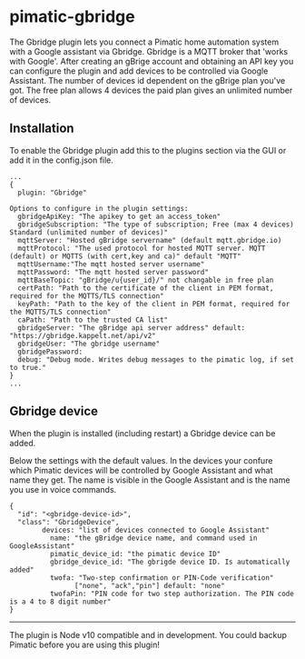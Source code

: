 pimatic-gbridge
===================
The Gbridge plugin lets you connect a Pimatic home automation system with a Google assistant via Gbridge. Gbridge is a MQTT broker that 'works with Google'. After creating an gBrige account and obtaining an API key you can configure the plugin and add devices to be controlled via Google Assistant.
The number of devices id dependent on the gBrige plan you've got. The free plan allows 4 devices the paid plan gives an unlimited number of devices.


Installation
------------
To enable the Gbridge plugin add this to the plugins section via the GUI or add it in the config.json file.

```
...
{
  plugin: "Gbridge"

Options to configure in the plugin settings:
  gbridgeApiKey: "The apikey to get an access_token"
  gbridgeSubscription: "The type of subscription; Free (max 4 devices) Standard (unlimited number of devices)"
  mqttServer: "Hosted gBridge servername" (default mqtt.gbridge.io)
  mqttProtocol: "The used protocol for hosted MQTT server. MQTT (default) or MQTTS (with cert,key and ca)" default "MQTT"
  mqttUsername:"The mqtt hosted server username"
  mqttPassword: "The mqtt hosted server password"
  mqttBaseTopic: "gBridge/u{user_id}/" not changable in free plan
  certPath: "Path to the certificate of the client in PEM format, required for the MQTTS/TLS connection"
  keyPath: "Path to the key of the client in PEM format, required for the MQTTS/TLS connection"
  caPath: "Path to the trusted CA list"
  gbridgeServer: "The gBridge api server address" default: "https://gbridge.kappelt.net/api/v2"
  gbridgeUser: "The gbridge username"
  gbridgePassword:
  debug: "Debug mode. Writes debug messages to the pimatic log, if set to true."
}
...
```

Gbridge device
-----------------
When the plugin is installed (including restart) a Gbridge device can be added.


Below the settings with the default values. In the devices your confure which Pimatic devices will be controlled by Google Assistant and what name they get. The name is visible in the Google Assistant and is the name you use in voice commands.

```
{
  "id": "<gbridge-device-id>",
  "class": "GbridgeDevice",
        devices: "list of devices connected to Google Assistant"
          name: "the gBridge device name, and command used in GoogleAssistant"
          pimatic_device_id: "the pimatic device ID"
          gbridge_device_id: "The gbrigde device ID. Is automatically added"
          twofa: "Two-step confirmation or PIN-Code verification"
                ["none", "ack","pin"] default: "none"
          twofaPin: "PIN code for two step authorization. The PIN code is a 4 to 8 digit number"
}
```

---------

The plugin is Node v10 compatible and in development. You could backup Pimatic before you are using this plugin!
